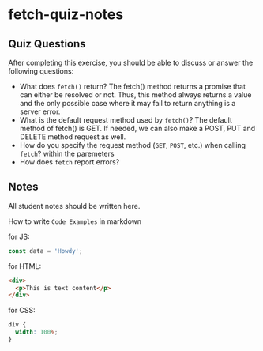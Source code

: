 # fetch-quiz-notes

## Quiz Questions

After completing this exercise, you should be able to discuss or answer the following questions:

- What does `fetch()` return?
  The fetch() method returns a promise that can either be resolved or not. Thus, this method always returns a value and the only possible case where it may fail to return anything is a server error.
- What is the default request method used by `fetch()`?
  The default method of fetch() is GET. If needed, we can also make a POST, PUT and DELETE method request as well.
- How do you specify the request method (`GET`, `POST`, etc.) when calling `fetch`?
  within the paremeters
- How does `fetch` report errors?

## Notes

All student notes should be written here.

How to write `Code Examples` in markdown

for JS:

```javascript
const data = 'Howdy';
```

for HTML:

```html
<div>
  <p>This is text content</p>
</div>
```

for CSS:

```css
div {
  width: 100%;
}
```
